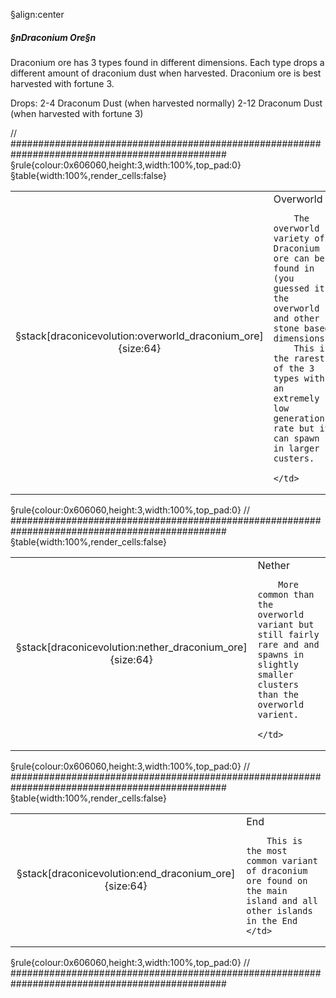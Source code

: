 §align:center
##### §nDraconium Ore§n

Draconium ore has 3 types found in different dimensions. Each type 
drops a different amount of draconium dust when harvested.
Draconium ore is best harvested with fortune 3.

Drops:
2-4 Draconum Dust (when harvested normally)
2-12 Draconum Dust (when harvested with fortune 3)

// ###############################################################################################
§rule{colour:0x606060,height:3,width:100%,top_pad:0}
§table{width:100%,render_cells:false} 
<table column_layout="64,1*">
<tr>
	<td align="middle">§stack[draconicevolution:overworld_draconium_ore]{size:64}</td>
	<td padding="4,2,4,2">
		Overworld

		The overworld variety of Draconium ore can be found in (you guessed it) the overworld and other stone based dimensions.
		This is the rarest of the 3 types with an extremely low generation rate but it can spawn in larger custers.

	</td>
</tr>
</table>
§rule{colour:0x606060,height:3,width:100%,top_pad:0}
// ###############################################################################################
§table{width:100%,render_cells:false} 
<table column_layout="64,1*">
<tr padding="2,0,2,0">
	<td align="middle">§stack[draconicevolution:nether_draconium_ore]{size:64}</td>
	<td padding="4,2,4,2">
		Nether

		More common than the overworld variant but still fairly rare and and spawns in slightly smaller clusters than the overworld varient.

	</td>
</tr>
</table>
§rule{colour:0x606060,height:3,width:100%,top_pad:0}
// ###############################################################################################
§table{width:100%,render_cells:false} 
<table column_layout="64,1*">
<tr>
	<td align="middle">§stack[draconicevolution:end_draconium_ore]{size:64}</td>
	<td padding="4,2,4,2">
		End

		This is the most common variant of draconium ore found on the main island and all other islands in the End
	</td>
</tr>
</table>
§rule{colour:0x606060,height:3,width:100%,top_pad:0}
// ###############################################################################################